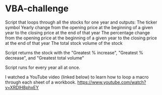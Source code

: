 # VBA-challenge

Script that loops through all the stocks for one year and outputs: 
  The ticker symbol
  Yearly change from the opening price at the beginning of a given year to the closing price at the end of that year
  The percentage change from the opening price at the beginning of a given year to the closing price at the end of that year
  The total stock volume of the stock

Script returns the stock with the "Greatest % increase", "Greatest % decrease", and "Greatest total volume"

Script runs for every year all at once.

I watched a YouTube video (linked below) to learn how to loop a macro through each sheet of a workbook.
https://www.youtube.com/watch?v=XRDlH8phxEY 
